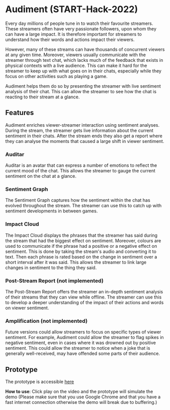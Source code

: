 # Audiment (START-Hack-2022)

Every day millions of people tune in to watch their favourite streamers. These streamers often have very passionate followers, upon whom they can have a large impact. It is therefore important for streamers to understand how their words and actions impact their viewers. 

However, many of these streams can have thousands of concurrent viewers at any given time. Moreover, viewers usually communicate with the streamer through text chat, which lacks much of the feedback that exists in physical contexts with a live audience. This can make it hard for the streamer to keep up with what goes on in their chats, especially while they focus on other activities such as playing a game.

Audiment helps them do so by presenting the streamer with live sentiment analysis of their chat. This can allow the streamer to see how the chat is reacting to their stream at a glance. 

## Features 
Audiment enriches viewer-streamer interaction using sentiment analyses. During the stream, the streamer gets live information about the current sentiment in their chats. After the stream ends they also get a report where they can analyse the moments that caused a large shift in viewer sentiment. 

### Auditar 
Auditar is an avatar that can express a number of emotions to reflect the current mood of the chat. This allows the streamer to gauge the current sentiment on the chat at a glance. 

### Sentiment Graph 
The Sentiment Graph captures how the sentiment within the chat has evolved throughout the stream. The streamer can use this to catch up with sentiment developments in between games. 

### Impact Cloud
The Impact Cloud displays the phrases that the streamer has said during the stream that had the biggest effect on sentiment. Moreover, colours are used to communicate if the phrase had a positive or a negative effect on sentiment. This is done by taking the stream's audio and converting it to text. Then each phrase is rated based on the change in sentiment over a short interval after it was said. This allows the streamer to link large changes in sentiment to the thing they said. 

### Post-Stream Report (not implemented)
The Post-Stream Report offers the streamer an in-depth sentiment analysis of their streams that they can view while offline. The streamer can use this to develop a deeper understanding of the impact of their actions and words on viewer sentiment. 

### Amplification (not implemented)
Future versions could allow streamers to focus on specific types of viewer sentiment. For example, Audiment could allow the streamer to flag spikes in negative sentiment, even in cases where it was drowned out by positive sentiment. This could allow the streamer to notice when a joke that is generally well-received, may have offended some parts of their audience.

## Prototype
The prototype is accessible [here](https://start-hack-2022-frontend-xertbtzkda-uc.a.run.app)

**How to use**: Click play on the video and the prototype will simulate the demo
(Please make sure that you use Google Chrome and that you have a fast internet connection otherwise the demo will break due to buffering.)
